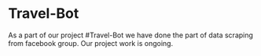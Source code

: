 # Travel-Bot
As a part of our project #Travel-Bot we have done the part of data scraping from facebook group.
Our project work is ongoing.
